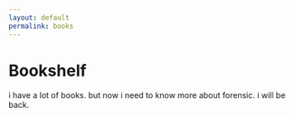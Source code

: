 ```yaml
---
layout: default
permalink: books
---
```


# Bookshelf

i have a lot of books. but now i need to know more about forensic. i will be back.